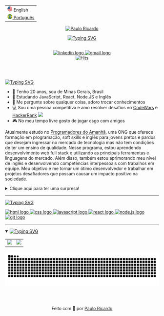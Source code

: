 <html>

<table align="right">
 <tr><td><a href="https://github.com/Carol42/Carol42/blob/main/README.md"><img src="./assets/us_flag.png" alt="US flag" width="17px"> English</a></td></tr>
 <tr><td><a href="https://github.com/Carol42/Carol42/blob/main/README-pt-br.md"><img src="./assets/br_flag.png" alt="Brazil flag" width="17px">  Português</a></td></tr>
</table>

</br>

<div id="header">
<p align="center">
<a href="#"><img src="https://readme-typing-svg.herokuapp.com?font=Poppins&weight=500&size=22&duration=1&pause=1000&color=A276F9&center=true&vCenter=true&repeat=false&width=435&height=25&lines=Paulo+Ricardo" alt="Paulo Ricardo" /></a>
</p>

<p align="center">
<a href="#"><img src="https://readme-typing-svg.herokuapp.com?font=Poppins&weight=500&size=22&pause=1000&color=A276F9&center=true&vCenter=true&width=490&height=25&lines=Ol%C3%A1+%F0%9F%91%8B%2C+Bem+vindo+ao+meu+perfil!;Sou+um+desenvolvedor+Full+Stack;Apaixonado+por+programa%C3%A7%C3%A3o+%F0%9F%92%9C" alt="Typing SVG" /></a>
</p>
</div>

</br>
<!-- a -->
  <div id="badges" align="center">
    <a target="_blank" href="https://www.linkedin.com/in/paulo-ricardo-magalh%C3%A3es">
      <img src="https://img.shields.io/static/v1?message=LinkedIn&logo=linkedin&label=&color=9061ed&logoColor=white&labelColor=&style=for-the-badge" alt="linkedin logo"/>
    </a>
    </a>
    <a target="_blank" href="mailto:paulobrfc@gmail.com">
      <img src="https://img.shields.io/static/v1?message=Gmail&logo=gmail&label=&color=9061ed&logoColor=white&labelColor=&style=for-the-badge" alt="gmail logo"/>
    </a>
  </div>
  <div id="header" align="center">
    <a href="#"><img alt="Hits" src="https://hits.sh/github.com/Paulo-Ricard0.svg?style=for-the-badge&label=Visitantes&color=6272A4&labelColor=9061ed"/></a>
  </div>

</br></br>

<a href="#"><img src="https://readme-typing-svg.herokuapp.com?font=Poppins&weight=600&size=19&duration=1&pause=1000&color=A276F9&center=true&vCenter=true&repeat=false&width=140&height=25&lines=%F0%9F%91%A9%E2%80%8D%F0%9F%92%BB+Sobre+mim" alt="Typing SVG"/></a>

- 👨 Tenho 20 anos, sou de Minas Gerais, Brasil
- 🌱 Estudando JavaScript, React, Node.JS e Inglês
- 💬 Me pergunte sobre qualquer coisa, adoro trocar conhecimentos
- 💻 Sou uma pessoa competitiva e amo resolver desafios no [CodeWars](https://www.codewars.com/) e [HackerRank](https://www.hackerrank.com/) <img src="https://media.giphy.com/media/WUlplcMpOCEmTGBtBW/giphy.gif" width="30">
- 🎮 No meu tempo livre gosto de jogar csgo com amigos

Atualmente estudo no [Programadores do Amanhã](https://programadoresdoamanha.org), uma ONG que oferece formação em programação, soft skills e inglês para jovens pretos e pardos que desejam ingressar no mercado de tecnologia mas não tem condições de ter um ensino de qualidade. Nesse programa, estou aprendendo desenvolvimento web full stack e utilizando as principais ferramentas e linguagens do mercado. Além disso, também estou aprimorando meu nível de inglês e desenvolvendo competências interpessoais com trabalhos em equipe. Meu objetivo é me tornar um ótimo desenvolvedor e trabalhar em projetos desafiadores que possam causar um impacto positivo na sociedade.

<details>
<summary>Clique aqui para ter uma surpresa!</summary>
<img src="https://cat-gifs.cyclic.app">
</details>

---

<a href="#Skills"><img src="https://readme-typing-svg.herokuapp.com?font=Poppins&weight=600&size=19&duration=1&pause=1000&color=A276F9&center=true&vCenter=true&repeat=false&width=295&height=25&lines=%F0%9F%9B%A0%EF%B8%8F+Habilidades+e+Ferramentas" alt="Typing SVG" /></a>

<div id="Skills" align="left">
    <a href="https://developer.mozilla.org/pt-BR/docs/Web/HTML">
      <img src="https://img.shields.io/static/v1?message=HTML5&logo=html5&label=&color=9061ed&logoColor=white&labelColor=&style=for-the-badge" alt="html logo"/>
    </a>
    <a href="https://developer.mozilla.org/pt-BR/docs/Web/CSS">
      <img src="https://img.shields.io/static/v1?message=CSS3&logo=css3&label=&color=9061ed&logoColor=white&labelColor=&style=for-the-badge" alt="css logo"/>
    </a>
    <a href="https://developer.mozilla.org/pt-BR/docs/Web/JavaScript">
      <img src="https://img.shields.io/static/v1?message=JavaScript&logo=javascript&label=&color=9061ed&logoColor=white&labelColor=&style=for-the-badge" alt="javascript logo"/>
    </a>
    <a href="https://react.dev/">
      <img src="https://img.shields.io/static/v1?message=React&logo=react&label=&color=9061ed&logoColor=white&labelColor=&style=for-the-badge" alt="react logo"/>
    </a>
    <a href="https://nodejs.org/docs/latest-v18.x/api/index.html">
      <img src="https://img.shields.io/static/v1?message=Node.JS&logo=node.js&label=&color=9061ed&logoColor=white&labelColor=&style=for-the-badge" alt="node.js logo"/>
    </a>
    <a href="https://git-scm.com/">
      <img src="https://img.shields.io/static/v1?message=git&logo=git&label=&color=9061ed&logoColor=white&labelColor=&style=for-the-badge" alt="git logo"/>
    </a>
  </div>

---

<details open id="stats"> 
  <summary><a href="#Skills"><img src="https://readme-typing-svg.herokuapp.com?font=Poppins&weight=600&size=19&duration=1&pause=1000&color=A276F9&center=true&vCenter=true&repeat=false&width=150&height=25&lines=%F0%9F%93%8A+Github+Stats" alt="Typing SVG" /></a></summary>

 <table style="border:none;margin:0 auto">
   </br>
  <tr style="border:none;">
    <td style="border:none;"><img src="https://github-readme-stats.vercel.app/api?username=Paulo-Ricard0&show_icons=true&disable_animations=true&rank_icon=github&include_all_commits=true&count_private=true&hide_border=true&title_color=A276F9FF&icon_color=A276F9FF&text_color=e3deee&bg_color=00000000"/></td>
    <td style="border:none;"><img height="170em" src="https://github-readme-stats.vercel.app/api/top-langs/?username=Paulo-Ricard0&layout=compact&langs_count=7&disable_animations=true&hide_border=true&title_color=A276F9FF&text_color=ffffff&bg_color=00000000&card_width=400"/></td>
  </tr>
</table>

</details>

<div align="center">
  <br>
  <img alt="snake eating my contributions" src="https://raw.githubusercontent.com/Paulo-Ricard0/Paulo-Ricard0/output/github-contribution-grid-snake-dark.svg" />
</div>

<br><br>

<div align="center" font-size="12px">

Feito com 💜 por [Paulo Ricardo](https://www.linkedin.com/in/paulo-ricardo-magalh%C3%A3es)

</div>

</html>
